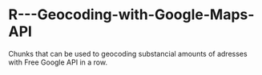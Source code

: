 # R---Geocoding-with-Google-Maps-API
Chunks that can be used to geocoding substancial amounts of adresses with Free Google API in a row.
